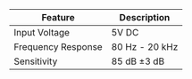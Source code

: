 | Feature                       | Description                               |
|-------------------------------|-------------------------------------------|
| Input Voltage                 | 5V DC                                     |
| Frequency Response            | 80 Hz - 20 kHz                            |
| Sensitivity                   | 85 dB ±3 dB                               |
